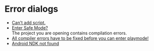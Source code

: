 # Error dialogs

- [Can't add script.](../Script%20Loading%20Issues.md)
- [Enter Safe Mode?](Safe%20Mode.md)  
  The project you are opening contains compilation errors.
- [All compiler errors have to be fixed before you can enter playmode!](Compiler%20Errors.md)
- [Android NDK not found](../Building/Android/NDK%20Not%20Found.md)
